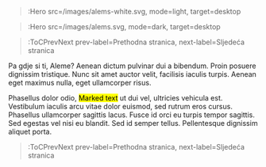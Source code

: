 > :Hero src=/images/alems-white.svg,
>       mode=light, target=desktop

> :Hero src=/images/alems.svg,
>       mode=dark, target=desktop

> :ToCPrevNext prev-label=Prethodna stranica, next-label=Sljedeća stranica
 

Pa gdje si ti, Aleme? Aenean dictum pulvinar dui a bibendum. Proin posuere dignissim tristique. Nunc sit amet auctor velit, facilisis iaculis turpis. Aenean eget maximus nulla, eget ullamcorper risus. 

Phasellus dolor odio, <mark>Marked text</mark> ut dui vel, ultricies vehicula est. Vestibulum iaculis arcu vitae dolor euismod, sed rutrum eros cursus. Phasellus ullamcorper sagittis lacus. Fusce id orci eu turpis tempor sagittis. Sed egestas vel nisi eu blandit. Sed id semper tellus. Pellentesque dignissim aliquet porta.


> :ToCPrevNext prev-label=Prethodna stranica, next-label=Sljedeća stranica


